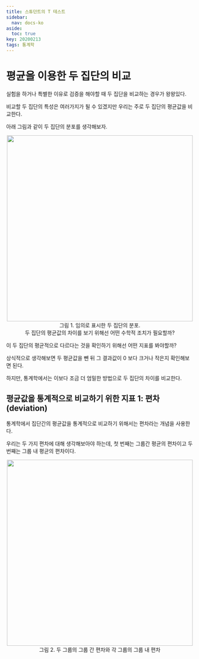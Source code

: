 ```yaml
---
title: 스튜던트의 T 테스트
sidebar:
  nav: docs-ko
aside:
  toc: true
key: 20200213
tags: 통계학
---
```


# 평균을 이용한 두 집단의 비교

실험을 하거나 특별한 이유로 검증을 해야할 때 두 집단을 비교하는 경우가 왕왕있다.

비교할 두 집단의 특성은 여러가지가 될 수 있겠지만 우리는 주로 두 집단의 평균값을 비교한다.

아래 그림과 같이 두 집단의 분포를 생각해보자.

<p align = "center">
    <img width = "500" src = "address">
    <br>
    그림 1. 임의로 표시한 두 집단의 분포. <br> 두 집단의 평균값의 차이를 보기 위해선 어떤 수학적 조치가 필요할까?
</p>

이 두 집단의 평균적으로 다르다는 것을 확인하기 위해선 어떤 지표를 봐야할까?

상식적으로 생각해보면 두 평균값을 뺀 뒤 그 결과값이 0 보다 크거나 작은지 확인해보면 된다.

하지만, 통계학에서는 이보다 조금 더 엄밀한 방법으로 두 집단의 차이를 비교한다.

## 평균값을 통계적으로 비교하기 위한 지표 1: 편차(deviation)

통계학에서 집단간의 평균값을 통계적으로 비교하기 위해서는 편차라는 개념을 사용한다.

우리는 두 가지 편차에 대해 생각해보아야 하는데, 첫 번째는 그룹간 평균의 편차이고 두 번째는 그룹 내 평균의 편차이다.

<p align = "center">
    <img width = "500" src = "address">
    <br>
    그림 2. 두 그룹의 그룹 간 편차와 각 그룹의 그룹 내 편차
</p>







